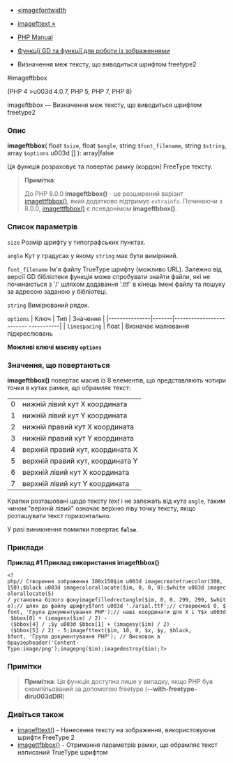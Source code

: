 - [«imagefontwidth](function.imagefontwidth.md)
- [imagefttext »](function.imagefttext.md)

- [PHP Manual](index.md)
- [Функції GD та функції для роботи із зображеннями](ref.image.md)
- Визначення меж тексту, що виводиться шрифтом freetype2

#imageftbbox

(PHP 4 \>u003d 4.0.7, PHP 5, PHP 7, PHP 8)

imageftbbox — Визначення меж тексту, що виводиться шрифтом freetype2

### Опис

**imageftbbox**(
float `$size`,
float `$angle`,
string `$font_filename`,
string `$string`,
array `$options` u003d \[\]
): array\|false

Ця функція розраховує та повертає рамку (кордон) FreeType тексту.

> **Примітка**:
>
> До PHP 8.0.0 **imageftbbox()** - це розширений варіант
> [imagettfbbox()](function.imagettfbbox.md), який додатково
> підтримує `extrainfo`. Починаючи з 8.0.0,
> [imagettfbbox()](function.imagettfbbox.md) є псевдонімом
> **imageftbbox()**.

### Список параметрів

`size`
Розмір шрифту у типографських пунктах.

`angle`
Кут у градусах у якому `string` має бути виміряний.

`font_filename`
Ім'я файлу TrueType шрифту (можливо URL). Залежно від версії GD
бібліотеки функція може спробувати знайти файли, які не починаються з '/'
шляхом додавання '.ttf' в кінець імені файлу та пошуку за адресою заданою
у бібліотеці.

`string`
Вимірюваний рядок.

`options`
| Ключ | Тип | Значення |
|---------------|-------|------------------------- -----------|
| `linespacing` | float | Визначає малювання підкреслювань

**Можливі ключі масиву `options`**

### Значення, що повертаються

**imageftbbox()** повертає масив із 8 елементів, що представляють
чотири точки в кутах рамки, що обрамляє текст:

| | |
|-----|-----------------------------------|
| 0 | нижній лівий кут X координата |
| 1 | нижній лівий кут Y координата |
| 2 | нижній правий кут X координата |
| 3 | нижній правий кут Y координата |
| 4 | верхній правий кут, координата X |
| 5 | верхній правий кут, координата Y |
| 6 | верхній лівий кут X координата |
| 7 | верхній лівий кут Y координата |

Крапки розташовані щодо тексту *text* і не залежать від кута
`angle`, таким чином "верхній лівий" означає верхню ліву точку
тексту, якщо розташувати текст горизонтально.

У разі виникнення помилки повертає **`false`**.

### Приклади

**Приклад #1 Приклад використання **imageftbbox()****

` <?php// Створення зображення 300x150$im u003d imagecreatetruecolor(300, 150);$black u003d imagecolorallocate($im, 0, 0, 0);$white u003d imagecolorallocate(5) / установка білого фонуimagefilledrectangle($im, 0, 0, 299, 299, $white);// шлях до файлу шрифту$font u003d './arial.ttf';// створюємо$ 0, $font, 'Група документування PHP');// наші координати для X і Y$x u003d $bbox[0] + (imagesx($im) / 2) - ($bbox[4] / ;$y u003d $bbox[1] + (imagesy($im) / 2) - ($bbox[5] / 2) - 5;imagefttext($im, 10, 0, $x, $y, $black, $font, 'Група документування PHP'); // Висновок в браузерheader('Content-Type:image/png');imagepng($im);imagedestroy($im);?> `

### Примітки

> **Примітка**: Ця функція доступна лише у випадку, якщо PHP був
> скомпільований за допомогою freetype (**--with-freetype-diru003dDIR**)

### Дивіться також

- [imagefttext()](function.imagefttext.md) - Нанесення тексту на
зображення, використовуючи шрифти FreeType 2
- [imagettfbbox()](function.imagettfbbox.md) - Отримання параметрів
рамки, що обрамляє текст написаний TrueType шрифтом

